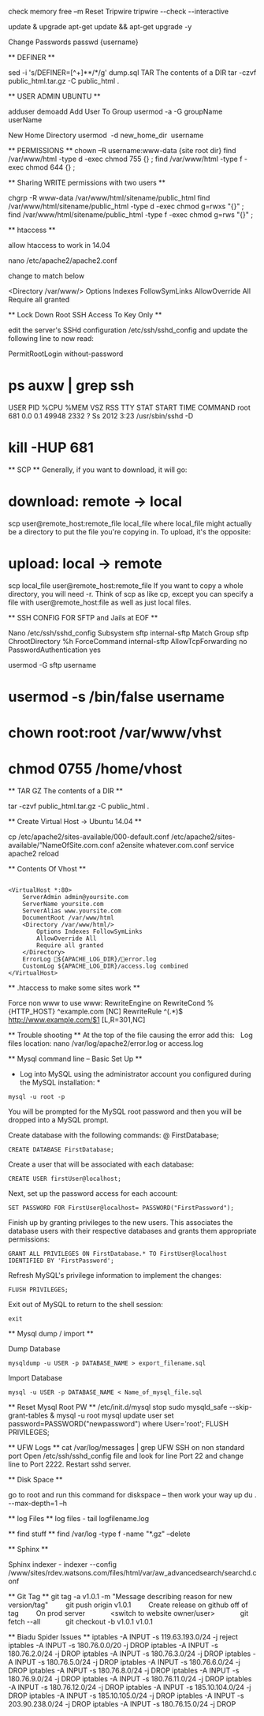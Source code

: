 check memory
free –m
Reset Tripwire
tripwire --check --interactive

update & upgrade 
apt-get update && apt-get upgrade -y

Change Passwords
passwd {username}

** DEFINER **

sed -i 's/DEFINER=[^+]*\*/\*/g' dump.sql
TAR The contents of a DIR
tar -czvf public_html.tar.gz -C public_html .



** USER ADMIN UBUNTU **

adduser demoadd
Add User To Group
usermod -a -G groupName userName

New Home Directory
usermod  -d new_home_dir  username

** PERMISSIONS **
chown –R username:www-data {site root dir}
find /var/www/html -type d -exec chmod 755 {} \;
find /var/www/html  -type f -exec chmod 644 {} \;


** Sharing WRITE permissions with two users **

chgrp -R www-data /var/www/html/sitename/public_html
find /var/www/html/sitename/public_html -type d -exec chmod g=rwxs "{}" \;
find /var/www/html/sitename/public_html -type f -exec chmod g=rws "{}" \;



** htaccess **

allow htaccess to work in 14.04 

nano /etc/apache2/apache2.conf

change to match below

<Directory /var/www/>
        Options Indexes FollowSymLinks
        AllowOverride All
        Require all granted
</Directory>



** Lock Down Root SSH Access To Key Only **

edit the server's SSHd configuration /etc/ssh/sshd_config and update the following line to now read:

PermitRootLogin without-password

# ps auxw | grep ssh
USER       PID %CPU %MEM    VSZ   RSS TTY      STAT START   TIME COMMAND
root       681  0.0  0.1  49948  2332 ?        Ss    2012   3:23 /usr/sbin/sshd -D
# kill -HUP 681


** SCP **
Generally, if you want to download, it will go:
# download: remote -> local
scp user@remote_host:remote_file local_file
where local_file might actually be a directory to put the file you're copying in. To upload, it's the opposite:
# upload: local -> remote
scp local_file user@remote_host:remote_file
If you want to copy a whole directory, you will need -r. Think of scp as like cp, except you can specify a file with user@remote_host:file as well as just local files.

** SSH CONFIG FOR SFTP and Jails at EOF **

Nano /etc/ssh/sshd_config
Subsystem     sftp   internal-sftp
Match Group sftp
    ChrootDirectory %h
    ForceCommand internal-sftp
    AllowTcpForwarding no
    PasswordAuthentication yes


usermod -G sftp username
# usermod -s /bin/false username
# chown root:root /var/www/vhst
# chmod 0755 /home/vhost


** TAR GZ The contents of a DIR **

tar -czvf public_html.tar.gz -C public_html .

** Create Virtual Host -> Ubuntu 14.04 **

cp /etc/apache2/sites-available/000-default.conf /etc/apache2/sites-available/”NameOfSite.com.conf
a2ensite whatever.com.conf
service apache2 reload

** Contents Of Vhost **
```

<VirtualHost *:80>
    ServerAdmin admin@yoursite.com
    ServerName yoursite.com
    ServerAlias www.yoursite.com
    DocumentRoot /var/www/html	
    <Directory /var/www/html/>
        Options Indexes FollowSymLinks
        AllowOverride All
        Require all granted
    </Directory>
    ErrorLog ${APACHE_LOG_DIR}/error.log
    CustomLog ${APACHE_LOG_DIR}/access.log combined
</VirtualHost>

```

** .htaccess to make some sites work **

Force non www to use www:
RewriteEngine on
RewriteCond %{HTTP_HOST} ^example.com [NC]
RewriteRule ^(.*)$ http://www.example.com/$1 [L,R=301,NC]

** Trouble shooting **
At the top of the file causing the error add this:  <?php  ini_set("display_errors",1); ?>
Log files location: nano /var/log/apache2/error.log or access.log

** Mysql command line – Basic Set Up **

* Log into MySQL using the administrator account you configured during the MySQL installation: *

```
mysql -u root -p
```

You will be prompted for the MySQL root password and then you will be dropped into a MySQL prompt.

Create database with the following commands:
@ FirstDatabase;
```
CREATE DATABASE FirstDatabase;
```
Create a user that will be associated with each database:
```
CREATE USER firstUser@localhost;
```
Next, set up the password access for each account:
```
SET PASSWORD FOR FirstUser@localhost= PASSWORD("FirstPassword");
```
Finish up by granting privileges to the new users. This associates the database users with their respective databases and grants them appropriate permissions:
```
GRANT ALL PRIVILEGES ON FirstDatabase.* TO FirstUser@localhost IDENTIFIED BY 'FirstPassword';
```
Refresh MySQL's privilege information to implement the changes:
```
FLUSH PRIVILEGES;
```

Exit out of MySQL to return to the shell session:
```
exit
```
** Mysql dump / import **

Dump Database
```
mysqldump -u USER -p DATABASE_NAME > export_filename.sql
```
Import Database
```
mysql -u USER -p DATABASE_NAME < Name_of_mysql_file.sql 
```
** Reset Mysql Root PW **
/etc/init.d/mysql stop
sudo mysqld_safe --skip-grant-tables &
mysql -u root mysql
update user set password=PASSWORD("newpassword") where User='root';
FLUSH PRIVILEGES;

** UFW Logs **
cat /var/log/messages | grep UFW
SSH on non standard port
Open /etc/ssh/sshd_config file and look for line Port 22 and change line to Port 2222. Restart sshd server.

** Disk Space **

go to root and run this command for diskspace – then work your way up
du . --max-depth=1 –h

** log Files **
log files - tail logfilename.log

** find stuff **
find /var/log -type f -name "*.gz" –delete

** Sphinx ** 

Sphinx indexer - indexer --config /www/sites/rdev.watsons.com/files/html/var/aw_advancedsearch/searchd.conf

** Git Tag **
git tag -a v1.0.1 -m "Message describing reason for new version/tag"
        git push origin v1.0.1
        Create release on github off of tag
        On prod server
            <switch to website owner/user>
            git fetch --all
            git checkout -b v1.0.1 v1.0.1

** Biadu Spider Issues **
iptables -A INPUT -s 119.63.193.0/24 -j reject
iptables -A INPUT -s 180.76.0.0/20 -j DROP
iptables -A INPUT -s 180.76.2.0/24 -j DROP
iptables -A INPUT -s 180.76.3.0/24 -j DROP
iptables -A INPUT -s 180.76.5.0/24 -j DROP
iptables -A INPUT -s 180.76.6.0/24 -j DROP
iptables -A INPUT -s 180.76.8.0/24 -j DROP
iptables -A INPUT -s 180.76.9.0/24 -j DROP
iptables -A INPUT -s 180.76.11.0/24 -j DROP
iptables -A INPUT -s 180.76.12.0/24 -j DROP
iptables -A INPUT -s 185.10.104.0/24 -j DROP
iptables -A INPUT -s 185.10.105.0/24 -j DROP
iptables -A INPUT -s 203.90.238.0/24 -j DROP
iptables -A INPUT -s 180.76.15.0/24 -j DROP
